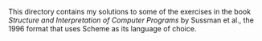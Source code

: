 This directory contains my solutions to some of the exercises in the book _Structure and Interpretation of Computer Programs_ by Sussman et al., the 1996 format that uses Scheme as its language of choice.
